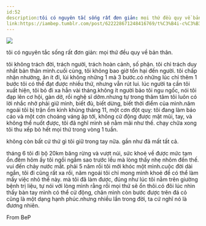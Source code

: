 ```yaml
---
id:52
description:tôi có nguyên tắc sống rất đơn giản: mọi thứ đều quy về bản thân.
link:https://iambep.tumblr.com/post/622228671248416769/t%C3%B4i-c%C3%B3-nguy%C3%AAn-t%E1%BA%AFc-s%E1%BB%91ng-r%E1%BA%A5t-%C4%91%C6%A1n-gi%E1%BA%A3n-m%E1%BB%8Di-th%E1%BB%A9-%C4%91%E1%BB%81u
---
```


![](https://64.media.tumblr.com/ed291c81a9a7f5ac27d78222a9b064d2/62fdb37cee906fac-b1/s1280x1920/9c1bb4fb8a1918d55751385071210d3b67a8dd0a.jpg)

tôi có nguyên tắc sống rất đơn giản: mọi thứ đều quy về bản thân.

tôi không trách đời, trách người, trách hoàn cảnh, số phận. tôi chỉ trách
duy nhất bản thân mình.cuối cùng, tôi không bao giờ tổn hại đến người. tôi
chấp nhận nhường, ăn ít đi, lùi không những 1 mà 3 bước.có những lúc chỉ
thêm 1 bước tôi có thể đạt được nhiều thứ, nhưng vẫn rút lui. lúc người
ta cần tôi xuất hiện, tôi bỏ đi xa hẳn vài tháng.không ít người bảo tôi
ngu ngốc, nói tôi đạp lên cơ hội, gàn dở, rồi nghệ sĩ dởm.nhưng tự trong
thâm tâm tôi luôn có lời nhắc nhở phải giữ mình, biết đủ, biết dừng, biết
thời điểm của mình.năm ngoái tôi bị trận ốm kinh khủng tháng 11, một cơn
đột quỵ: tôi đang làm báo cáo và một cơn choáng váng ập tới, không cử động
được mặt mũi, tay, và không thể nuốt được, tôi đã nghĩ mình sẽ nằm mãi như
thế. chạy chữa xong tôi thu xếp bỏ hết mọi thứ trong vòng 1 tuần.

không còn bất cứ thứ gì tôi giữ trong tay nữa. gần như đã mất tất cả.

tháng 6 tôi đi bộ 20km băng rừng và vượt núi, sức khoẻ về được mức tạm ổn.đêm
hôm ấy tôi ngồi ngắm sao trước lều mà lòng thấy nhẹ nhõm đến thế. vui đến
chảy nước mắt. phải 5 năm rồi tôi mới khóc một mình.cuộc đời dài ngắn, tôi
đi cũng rất xa rồi, năm ngoái tôi chỉ mong mình khoẻ để có thể làm mấy việc
nhỏ thế này. mà tôi đã làm được, đúng như lúc tôi nằm trên giường bệnh trị
liệu, tự nói với lòng mình rằng rồi mọi thứ sẽ ổn thôi.có đôi lúc nhìn thấy
bàn tay mình có thể cử động, chân mình còn bước được trên đá cỏ cũng là
một dạng hạnh phúc.nhưng nhiều lần trong đời, ta cứ nghĩ nó là đương nhiên.

From BeP